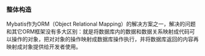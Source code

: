 
### 整体构造
Mybatis作为ORM（Object Relational Mapping）的解决方案之一，解决的问题和其它ORM框架没有多大区别：就是将数据库内的数据和数据关系映射成代码可以操作的对象，把对对象的操作映射成数据库操作执行，并将数据库返回的内容再映射成对象提供给开发者使用。



